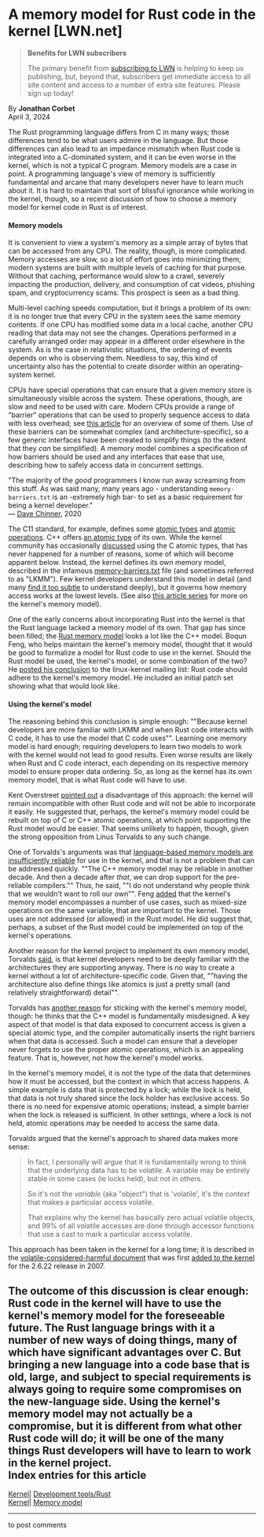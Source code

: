 # A memory model for Rust code in the kernel [LWN.net]

> **Benefits for LWN subscribers**
> 
> The primary benefit from [subscribing to LWN](/Promo/nst-nag5/subscribe) is helping to keep us publishing, but, beyond that, subscribers get immediate access to all site content and access to a number of extra site features. Please sign up today! 

By **Jonathan Corbet**  
April 3, 2024 

The Rust programming language differs from C in many ways; those differences tend to be what users admire in the language. But those differences can also lead to an impedance mismatch when Rust code is integrated into a C-dominated system, and it can be even worse in the kernel, which is not a typical C program. Memory models are a case in point. A programming language's view of memory is sufficiently fundamental and arcane that many developers never have to learn much about it. It is hard to maintain that sort of blissful ignorance while working in the kernel, though, so a recent discussion of how to choose a memory model for kernel code in Rust is of interest. 

#### Memory models

It is convenient to view a system's memory as a simple array of bytes that can be accessed from any CPU. The reality, though, is more complicated. Memory accesses are slow, so a lot of effort goes into minimizing them; modern systems are built with multiple levels of caching for that purpose. Without that caching, performance would slow to a crawl, severely impacting the production, delivery, and consumption of cat videos, phishing spam, and cryptocurrency scams. This prospect is seen as a bad thing. 

Multi-level caching speeds computation, but it brings a problem of its own: it is no longer true that every CPU in the system sees the same memory contents. If one CPU has modified some data in a local cache, another CPU reading that data may not see the changes. Operations performed in a carefully arranged order may appear in a different order elsewhere in the system. As is the case in relativistic situations, the ordering of events depends on who is observing them. Needless to say, this kind of uncertainty also has the potential to create disorder within an operating-system kernel. 

CPUs have special operations that can ensure that a given memory store is simultaneously visible across the system. These operations, though, are slow and need to be used with care. Modern CPUs provide a range of "barrier" operations that can be used to properly sequence access to data with less overhead; see [this article](/Articles/576486/) for an overview of some of them. Use of these barriers can be somewhat complex (and architecture-specific), so a few generic interfaces have been created to simplify things (to the extent that they _can_ be simplified). A memory model combines a specification of how barriers should be used and any interfaces that ease that use, describing how to safely access data in concurrent settings. 

"The majority of the _good_ programmers I know run away screaming from this stuff. As was said many, many years ago - understanding `memory-barriers.txt` is an -extremely high bar- to set as a basic requirement for being a kernel developer."  
— [Dave Chinner](/ml/linux-fsdevel/20200716014656.GJ2005@dread.disaster.area/), 2020 

The C11 standard, for example, defines some [atomic types](https://en.cppreference.com/w/c/language/atomic) and [atomic operations](https://en.cppreference.com/w/c/atomic). C++ offers [an atomic type](https://en.cppreference.com/w/cpp/atomic/atomic) of its own. While the kernel community has occasionally [discussed](/Articles/691128/) using the C atomic types, that has never happened for a number of reasons, some of which will become apparent below. Instead, the kernel defines its own memory model, described in the infamous [memory-barriers.txt](https://www.kernel.org/doc/html/latest/core-api/wrappers/memory-barriers.html) file (and sometimes referred to as "LKMM"). Few kernel developers understand this model in detail (and many [find it too subtle](/Articles/827180/) to understand deeply), but it governs how memory access works at the lowest levels. (See also [this article series](/Articles/718628/) for more on the kernel's memory model). 

One of the early concerns about incorporating Rust into the kernel is that the Rust language lacked a memory model of its own. That gap has since been filled; the [Rust memory model](https://doc.rust-lang.org/std/sync/atomic/#memory-model-for-atomic-accesses) looks a lot like the C++ model. Boqun Feng, who helps maintain the kernel's memory model, thought that it would be good to formalize a model for Rust code to use in the kernel. Should the Rust model be used, the kernel's model, or some combination of the two? He [posted his conclusion](/ml/linux-kernel/20240322233838.868874-1-boqun.feng@gmail.com/) to the linux-kernel mailing list: Rust code should adhere to the kernel's memory model. He included an initial patch set showing what that would look like. 

#### Using the kernel's model

The reasoning behind this conclusion is simple enough: ""Because kernel developers are more familiar with LKMM and when Rust code interacts with C code, it has to use the model that C code uses"". Learning one memory model is hard enough; requiring developers to learn two models to work with the kernel would not lead to good results. Even worse results are likely when Rust and C code interact, each depending on its respective memory model to ensure proper data ordering. So, as long as the kernel has its own memory model, that is what Rust code will have to use. 

Kent Overstreet [pointed out](/ml/linux-kernel/s2jeqq22n5ef5jknaps37mfdjvuqrns4w7i22qp2r7r4bzjqs2@my3eyxoa3pl3/) a disadvantage of this approach: the kernel will remain incompatible with other Rust code and will not be able to incorporate it easily. He suggested that, perhaps, the kernel's memory model could be rebuilt on top of C or C++ atomic operations, at which point supporting the Rust model would be easier. That seems unlikely to happen, though, given the strong opposition from Linus Torvalds to any such change. 

One of Torvalds's arguments was that [language-based memory models are insufficiently reliable](/ml/linux-kernel/CAHk-=whY5A=S=bLwCFL=043DoR0TTgSDUmfPDx2rXhkk3KANPQ@mail.gmail.com/) for use in the kernel, and that is not a problem that can be addressed quickly. ""The C++ memory model may be reliable in another decade. And then a decade after *that*, we can drop support for the pre-reliable compilers."" Thus, he said, ""I do not understand why people think that we wouldn't want to roll our own"". Feng [added](/ml/linux-kernel/Zf4fDJNBeRN5HOYo@boqun-archlinux/) that the kernel's memory model encompasses a number of use cases, such as mixed-size operations on the same variable, that are important to the kernel. Those uses are not addressed (or allowed) in the Rust model. He did suggest that, perhaps, a subset of the Rust model could be implemented on top of the kernel's operations. 

Another reason for the kernel project to implement its own memory model, Torvalds [said](/ml/linux-kernel/CAHk-=whkQk=zq5XiMcaU3xj4v69+jyoP-y6Sywhq-TvxSSvfEA@mail.gmail.com/), is that kernel developers need to be deeply familiar with the architectures they are supporting anyway. There is no way to create a kernel without a lot of architecture-specific code. Given that, ""having the architecture also define things like atomics is just a pretty small (and relatively straightforward) detail"". 

Torvalds has [another reason](/ml/linux-kernel/CAHk-=wjP1i014DGPKTsAC6TpByC3xeNHDjVA4E4gsnzUgJBYBQ@mail.gmail.com/) for sticking with the kernel's memory model, though: he thinks that the C++ model is fundamentally misdesigned. A key aspect of that model is that data exposed to concurrent access is given a special atomic type, and the compiler automatically inserts the right barriers when that data is accessed. Such a model can ensure that a developer never forgets to use the proper atomic operations, which is an appealing feature. That is, however, not how the kernel's model works. 

In the kernel's memory model, it is not the type of the data that determines how it must be accessed, but the context in which that access happens. A simple example is data that is protected by a lock; while the lock is held, that data is not truly shared since the lock holder has exclusive access. So there is no need for expensive atomic operations; instead, a simple barrier when the lock is released is sufficient. In other settings, where a lock is not held, atomic operations may be needed to access the same data. 

Torvalds argued that the kernel's approach to shared data makes more sense: 

> In fact, I personally will argue that it is fundamentally wrong to think that the underlying data has to be volatile. A variable may be entirely stable in some cases (ie locks held), but not in others. 
> 
> So it's not the *variable* (aka "object") that is 'volatile', it's the *context* that makes a particular access volatile. 
> 
> That explains why the kernel has basically zero actual volatile objects, and 99% of all volatile accesses are done through accessor functions that use a cast to mark a particular access volatile. 

This approach has been taken in the kernel for a long time; it is described in the [volatile-considered-harmful document](https://docs.kernel.org/process/volatile-considered-harmful.html) that was first [added to the kernel](https://git.kernel.org/linus/0faa45480261) for the 2.6.22 release in 2007. 

The outcome of this discussion is clear enough: Rust code in the kernel will have to use the kernel's memory model for the foreseeable future. The Rust language brings with it a number of new ways of doing things, many of which have significant advantages over C. But bringing a new language into a code base that is old, large, and subject to special requirements is always going to require some compromises on the new-language side. Using the kernel's memory model may not actually be a compromise, but it is different from what other Rust code will do; it will be one of the many things Rust developers will have to learn to work in the kernel project.  
Index entries for this article  
---  
[Kernel](/Kernel/Index)| [Development tools/Rust](/Kernel/Index#Development_tools-Rust)  
[Kernel](/Kernel/Index)| [Memory model](/Kernel/Index#Memory_model)  
  


* * *

to post comments 
